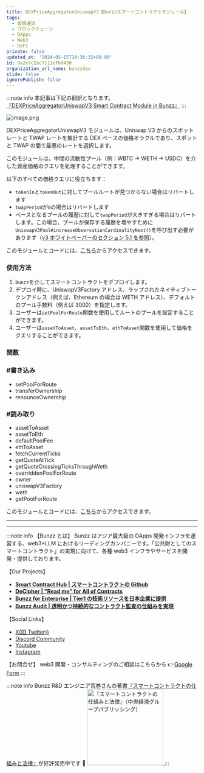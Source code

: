 ```yaml
---
title: DEXPriceAggregatorUniswapV3【Bunzzスマートコントラクトモジュール】
tags:
  - 仮想通貨
  - ブロックチェーン
  - DApps
  - Web3
  - DeFi
private: false
updated_at: '2024-05-15T14:36:32+09:00'
id: 9a2e7c2ac7111efbd430
organization_url_name: bunzzdev
slide: false
ignorePublish: false
---
```


:::note info
本記事は下記の翻訳となります。
[『DEXPriceAggregatorUniswapV3 Smart Contract Module in Bunzz』](https://blog.bunzz.dev/dexpriceaggregatoruniswapv3-smart-contract-module-in-bunzz/)
:::

![image.png](https://qiita-image-store.s3.ap-northeast-1.amazonaws.com/0/1926720/7ff9e673-4f51-4442-080f-3084d2392ad2.png)

DEXPriceAggregatorUniswapV3 モジュールは、Uniswap V3 からのスポットレートと TWAP レートを集計する DEX ベースの価格オラクルであり、スポットと TWAP の間で最悪のレートを選択します。

このモジュールは、中間の流動性プール（例：WBTC -> WETH -> USDC）を介した資産価格のクエリを処理することができます。

以下のすべての価格クエリに役立ちます：

- `tokenIn`と`tokenOut`に対してプールルートが見つからない場合はリバートします
- `twapPeriod`が`0`の場合はリバートします
- ベースとなるプールの履歴に対して`twapPeriod`が大きすぎる場合はリバートします。この場合、プールが保存する履歴を増やすために`UniswapV3Pool#increaseObservationCardinalityNext()`を呼び出す必要があります（[v3 ホワイトペーパーのセクション 5.1 を参照](https://uniswap.org/whitepaper-v3.pdf)）。

このモジュールとコードには、[こちら](https://bit.ly/3zhVDqZ)からアクセスできます。

### 使用方法

1. `Bunzz`を介してスマートコントラクトをデプロイします。
2. デプロイ時に、UniswapV3Factory アドレス、ラップされたネイティブトークンアドレス（例えば、Ethereum の場合は WETH アドレス）、デフォルトのプール手数料（例えば 3000）を指定します。
3. ユーザーは`setPoolForRoute`関数を使用してルートのプールを設定することができます。
4. ユーザーは`assetToAsset`、`assetToEth`、`ethToAsset`関数を使用して価格をクエリすることができます。

### 関数

### **#書き込み**

- setPoolForRoute
- transferOwnership
- renounceOwnership

### **#読み取り**

- assetToAsset
- assetToEth
- defaultPoolFee
- ethToAsset
- fetchCurrentTicks
- getQuoteAtTick
- getQuoteCrossingTicksThroughWeth
- overriddenPoolForRoute
- owner
- uniswapV3Factory
- weth
- getPoolForRoute

このモジュールとコードには、[こちら](https://bit.ly/3zhVDqZ)からアクセスできます。

---

---

:::note info
【Bunzz とは】
Bunzz はアジア最大級の DApps 開発インフラを運営する、web3×LLM におけるリーディングカンパニーです。「公共財としてのスマートコントラクト」の実現に向けて、各種 web3 インフラやサービスを開発・提供しております。

【Our Projects】

- **[Smart Contract Hub | スマートコントラクトの Github](https://www.bunzz.dev/)**
- **[DeCipher | "Read me" for All of Contracts](https://www.bunzz.dev/decipher)**
- **[Bunzz for Enterprise | Tier1 の技術リソースを日本企業に提供](https://enterprise.bunzz.dev/ja)**
- **[Bunzz Audit | 透明かつ持続的なコントラクト監査の仕組みを実現](hhttps://www.bunzz.dev/audit)**

【Social Links】

- [X(旧 Twitter))](https://twitter.com/BunzzDev)
- [Discord Community](https://t.co/6hHgssJdvW)
- [Youtube](https://www.youtube.com/@bunzzdev)
- [Instagram](https://www.instagram.com/bunzzdev/)

【お問合せ】
web3 開発・コンサルティングのご相談はこちらから 👉[Google Form](https://forms.gle/4tgQjWSw2MMMZW6E6)
:::

:::note info
Bunzz R&D エンジニア荒巻さんの著書[『スマートコントラクトの仕組みと法律』](https://amzn.to/3V03sNH)が好評発売中です 📕
<a href="https://amzn.to/3V03sNH" rel="nofollow" referrerpolicy="no-referrer-when-downgrade">
<img
    src="https://m.media-amazon.com/images/I/81wopoZ1K4L._SY522_.jpg"
    alt="『スマートコントラクトの仕組みと法律』（中央経済グループパブリッシング）"
    width="200px"
    height="auto"
    Style="border: 0px;"
  />
</a>
:::
